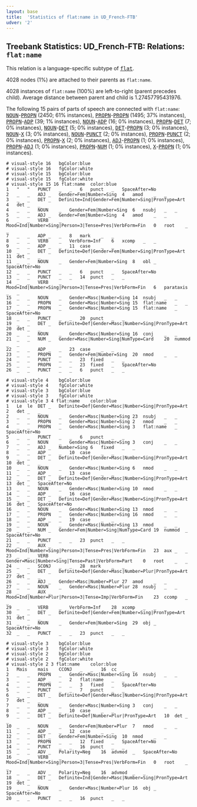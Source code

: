```yaml
---
layout: base
title:  'Statistics of flat:name in UD_French-FTB'
udver: '2'
---
```


## Treebank Statistics: UD_French-FTB: Relations: `flat:name`

This relation is a language-specific subtype of <tt><a href="fr_ftb-dep-flat.html">flat</a></tt>.

4028 nodes (1%) are attached to their parents as `flat:name`.

4028 instances of `flat:name` (100%) are left-to-right (parent precedes child).
Average distance between parent and child is 1.27457795431976.

The following 15 pairs of parts of speech are connected with `flat:name`: <tt><a href="fr_ftb-pos-NOUN.html">NOUN</a></tt>-<tt><a href="fr_ftb-pos-PROPN.html">PROPN</a></tt> (2450; 61% instances), <tt><a href="fr_ftb-pos-PROPN.html">PROPN</a></tt>-<tt><a href="fr_ftb-pos-PROPN.html">PROPN</a></tt> (1495; 37% instances), <tt><a href="fr_ftb-pos-PROPN.html">PROPN</a></tt>-<tt><a href="fr_ftb-pos-ADP.html">ADP</a></tt> (39; 1% instances), <tt><a href="fr_ftb-pos-NOUN.html">NOUN</a></tt>-<tt><a href="fr_ftb-pos-ADP.html">ADP</a></tt> (16; 0% instances), <tt><a href="fr_ftb-pos-PROPN.html">PROPN</a></tt>-<tt><a href="fr_ftb-pos-DET.html">DET</a></tt> (7; 0% instances), <tt><a href="fr_ftb-pos-NOUN.html">NOUN</a></tt>-<tt><a href="fr_ftb-pos-DET.html">DET</a></tt> (5; 0% instances), <tt><a href="fr_ftb-pos-DET.html">DET</a></tt>-<tt><a href="fr_ftb-pos-PROPN.html">PROPN</a></tt> (3; 0% instances), <tt><a href="fr_ftb-pos-NOUN.html">NOUN</a></tt>-<tt><a href="fr_ftb-pos-X.html">X</a></tt> (3; 0% instances), <tt><a href="fr_ftb-pos-NOUN.html">NOUN</a></tt>-<tt><a href="fr_ftb-pos-PUNCT.html">PUNCT</a></tt> (2; 0% instances), <tt><a href="fr_ftb-pos-PROPN.html">PROPN</a></tt>-<tt><a href="fr_ftb-pos-PUNCT.html">PUNCT</a></tt> (2; 0% instances), <tt><a href="fr_ftb-pos-PROPN.html">PROPN</a></tt>-<tt><a href="fr_ftb-pos-X.html">X</a></tt> (2; 0% instances), <tt><a href="fr_ftb-pos-ADJ.html">ADJ</a></tt>-<tt><a href="fr_ftb-pos-PROPN.html">PROPN</a></tt> (1; 0% instances), <tt><a href="fr_ftb-pos-PROPN.html">PROPN</a></tt>-<tt><a href="fr_ftb-pos-ADJ.html">ADJ</a></tt> (1; 0% instances), <tt><a href="fr_ftb-pos-PROPN.html">PROPN</a></tt>-<tt><a href="fr_ftb-pos-NUM.html">NUM</a></tt> (1; 0% instances), <tt><a href="fr_ftb-pos-X.html">X</a></tt>-<tt><a href="fr_ftb-pos-PROPN.html">PROPN</a></tt> (1; 0% instances).


~~~ conllu
# visual-style 16	bgColor:blue
# visual-style 16	fgColor:white
# visual-style 15	bgColor:blue
# visual-style 15	fgColor:white
# visual-style 15 16 flat:name	color:blue
1	"	"	PUNCT	_	_	6	punct	_	SpaceAfter=No
2	_	_	ADJ	_	Gender=Fem|Number=Sing	4	amod	_	_
3	_	_	DET	_	Definite=Ind|Gender=Fem|Number=Sing|PronType=Art	4	det	_	_
4	_	_	NOUN	_	Gender=Fem|Number=Sing	6	nsubj	_	_
5	_	_	ADJ	_	Gender=Fem|Number=Sing	4	amod	_	_
6	_	_	VERB	_	Mood=Ind|Number=Sing|Person=3|Tense=Pres|VerbForm=Fin	0	root	_	_
7	_	_	ADP	_	_	8	mark	_	_
8	_	_	VERB	_	VerbForm=Inf	6	xcomp	_	_
9	_	_	ADP	_	_	11	case	_	_
10	_	_	DET	_	Definite=Def|Gender=Fem|Number=Sing|PronType=Art	11	det	_	_
11	_	_	NOUN	_	Gender=Fem|Number=Sing	8	obl	_	SpaceAfter=No
12	_	_	PUNCT	_	_	6	punct	_	SpaceAfter=No
13	_	_	PUNCT	_	_	14	punct	_	_
14	_	_	VERB	_	Mood=Ind|Number=Sing|Person=3|Tense=Pres|VerbForm=Fin	6	parataxis	_	_
15	_	_	NOUN	_	Gender=Masc|Number=Sing	14	nsubj	_	_
16	_	_	PROPN	_	Gender=Masc|Number=Sing	15	flat:name	_	_
17	_	_	PROPN	_	Gender=Masc|Number=Sing	15	flat:name	_	SpaceAfter=No
18	_	_	PUNCT	_	_	20	punct	_	_
19	_	_	DET	_	Definite=Def|Gender=Masc|Number=Sing|PronType=Art	20	det	_	_
20	_	_	NOUN	_	Gender=Masc|Number=Sing	16	conj	_	_
21	_	_	NUM	_	Gender=Masc|Number=Sing|NumType=Card	20	nummod	_	_
22	_	_	ADP	_	_	23	case	_	_
23	_	_	PROPN	_	Gender=Fem|Number=Sing	20	nmod	_	_
24	_	_	PUNCT	_	_	23	fixed	_	_
25	_	_	PROPN	_	_	23	fixed	_	SpaceAfter=No
26	_	_	PUNCT	_	_	6	punct	_	_

~~~


~~~ conllu
# visual-style 4	bgColor:blue
# visual-style 4	fgColor:white
# visual-style 3	bgColor:blue
# visual-style 3	fgColor:white
# visual-style 3 4 flat:name	color:blue
1	Le	le	DET	_	Definite=Def|Gender=Masc|Number=Sing|PronType=Art	2	det	_	_
2	_	_	NOUN	_	Gender=Masc|Number=Sing	23	nsubj	_	_
3	_	_	PROPN	_	Gender=Masc|Number=Sing	2	nmod	_	_
4	_	_	PROPN	_	Gender=Masc|Number=Sing	3	flat:name	_	SpaceAfter=No
5	_	_	PUNCT	_	_	6	punct	_	_
6	_	_	NOUN	_	Gender=Masc|Number=Sing	3	conj	_	_
7	_	_	ADJ	_	Number=Sing	6	fixed	_	_
8	_	_	ADP	_	_	10	case	_	_
9	_	_	DET	_	Definite=Def|Gender=Masc|Number=Sing|PronType=Art	10	det	_	_
10	_	_	NOUN	_	Gender=Masc|Number=Sing	6	nmod	_	_
11	_	_	ADP	_	_	13	case	_	_
12	_	_	DET	_	Definite=Def|Gender=Masc|Number=Sing|PronType=Art	13	det	_	SpaceAfter=No
13	_	_	NOUN	_	Gender=Masc|Number=Sing	10	nmod	_	_
14	_	_	ADP	_	_	16	case	_	_
15	_	_	DET	_	Definite=Def|Gender=Masc|Number=Sing|PronType=Art	16	det	_	SpaceAfter=No
16	_	_	NOUN	_	Gender=Masc|Number=Sing	13	nmod	_	_
17	_	_	PROPN	_	Gender=Masc|Number=Sing	16	nmod	_	_
18	_	_	ADP	_	_	19	case	_	_
19	_	_	NOUN	_	Gender=Masc|Number=Sing	13	nmod	_	_
20	_	_	NUM	_	Gender=Fem|Number=Sing|NumType=Card	19	nummod	_	SpaceAfter=No
21	_	_	PUNCT	_	_	23	punct	_	_
22	_	_	AUX	_	Mood=Ind|Number=Sing|Person=3|Tense=Pres|VerbForm=Fin	23	aux	_	_
23	_	_	VERB	_	Gender=Masc|Number=Sing|Tense=Past|VerbForm=Part	0	root	_	_
24	_	_	SCONJ	_	_	28	mark	_	_
25	_	_	DET	_	Definite=Def|Gender=Masc|Number=Plur|PronType=Art	27	det	_	_
26	_	_	ADJ	_	Gender=Masc|Number=Plur	27	amod	_	_
27	_	_	NOUN	_	Gender=Masc|Number=Plur	28	nsubj	_	_
28	_	_	AUX	_	Mood=Ind|Number=Plur|Person=3|Tense=Imp|VerbForm=Fin	23	ccomp	_	_
29	_	_	VERB	_	VerbForm=Inf	28	xcomp	_	_
30	_	_	DET	_	Definite=Def|Gender=Fem|Number=Sing|PronType=Art	31	det	_	_
31	_	_	NOUN	_	Gender=Fem|Number=Sing	29	obj	_	SpaceAfter=No
32	_	_	PUNCT	_	_	23	punct	_	_

~~~


~~~ conllu
# visual-style 3	bgColor:blue
# visual-style 3	fgColor:white
# visual-style 2	bgColor:blue
# visual-style 2	fgColor:white
# visual-style 2 3 flat:name	color:blue
1	Mais	mais	CCONJ	_	_	16	cc	_	_
2	_	_	PROPN	_	Gender=Masc|Number=Sing	16	nsubj	_	_
3	_	_	ADP	_	_	2	flat:name	_	_
4	_	_	PROPN	_	_	3	fixed	_	SpaceAfter=No
5	_	_	PUNCT	_	_	7	punct	_	_
6	_	_	DET	_	Definite=Def|Gender=Masc|Number=Sing|PronType=Art	7	det	_	_
7	_	_	NOUN	_	Gender=Masc|Number=Sing	3	conj	_	_
8	_	_	ADP	_	_	10	case	_	_
9	_	_	DET	_	Definite=Def|Number=Plur|PronType=Art	10	det	_	_
10	_	_	NOUN	_	Gender=Fem|Number=Plur	7	nmod	_	_
11	_	_	ADP	_	_	12	case	_	_
12	_	_	DET	_	Gender=Fem|Number=Sing	10	nmod	_	_
13	_	_	PROPN	_	_	12	fixed	_	SpaceAfter=No
14	_	_	PUNCT	_	_	16	punct	_	_
15	_	_	ADV	_	Polarity=Neg	16	advmod	_	SpaceAfter=No
16	_	_	VERB	_	Mood=Ind|Number=Sing|Person=3|Tense=Pres|VerbForm=Fin	0	root	_	_
17	_	_	ADV	_	Polarity=Neg	16	advmod	_	_
18	_	_	DET	_	Definite=Ind|Gender=Masc|Number=Sing|PronType=Art	19	det	_	_
19	_	_	NOUN	_	Gender=Masc|Number=Plur	16	obj	_	SpaceAfter=No
20	_	_	PUNCT	_	_	16	punct	_	_

~~~


